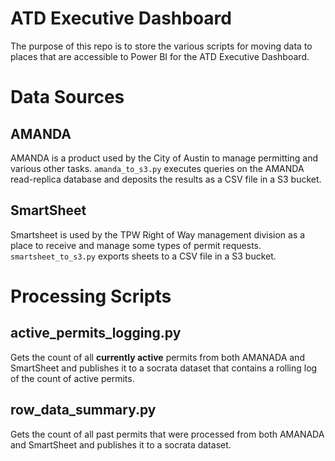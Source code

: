 # ATD Executive Dashboard

The purpose of this repo is to store the various scripts for moving data to places that are accessible to Power BI for the ATD Executive Dashboard.

# Data Sources

## AMANDA

AMANDA is a product used by the City of Austin to manage permitting and various other tasks. `amanda_to_s3.py` 
executes queries on the AMANDA read-replica database and deposits the results as a CSV file in a S3 bucket.

## SmartSheet

Smartsheet is used by the TPW Right of Way management division as a place to receive and manage some types of permit requests.
`smartsheet_to_s3.py` exports sheets to a CSV file in a S3 bucket.

# Processing Scripts

## active_permits_logging.py

Gets the count of all **currently active** permits from both AMANADA and SmartSheet and publishes it to a socrata dataset that 
contains a rolling log of the count of active permits.

## row_data_summary.py

Gets the count of all past permits that were processed from both AMANADA and SmartSheet and publishes it to a socrata dataset.
